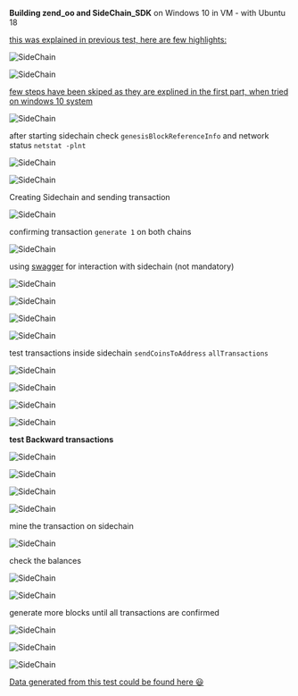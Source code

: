 **Building zend_oo and SideChain_SDK** on Windows 10 in VM - with Ubuntu 18

[this was explained in previous test, here are few highlights:](https://github.com/infinitEnigma/HorizenSideChains_test/blob/main/README.md)

![SideChain](https://github.com/infinitEnigma/HorizenSideChains_test/blob/main/Create%20a%20new%20sidechain%20%23151/Assets/VB-installing-SC.png)

![SideChain](https://github.com/infinitEnigma/HorizenSideChains_test/blob/main/Create%20a%20new%20sidechain%20%23151/Assets/VB-installing-SC0.png)

[few steps have been skiped as they are explined in the first part, when tried on windows 10 system](https://github.com/infinitEnigma/HorizenSideChains_test/blob/main/Create%20a%20new%20sidechain%20%23151/README.md)


![SideChain](https://github.com/infinitEnigma/HorizenSideChains_test/blob/main/Create%20a%20new%20sidechain%20%23151/Assets/VB-installing-SC3.png)

after starting sidechain check `genesisBlockReferenceInfo` and network status `netstat -plnt`

![SideChain](https://github.com/infinitEnigma/HorizenSideChains_test/blob/main/Create%20a%20new%20sidechain%20%23151/Assets/VB-installing-SC4.png)

![SideChain](https://github.com/infinitEnigma/HorizenSideChains_test/blob/main/Create%20a%20new%20sidechain%20%23151/Assets/VB-installing-SC5.png)

Creating Sidechain and sending transaction

![SideChain](https://github.com/infinitEnigma/HorizenSideChains_test/blob/main/Create%20a%20new%20sidechain%20%23151/Assets/VB-installing-SC6.png)

confirming transaction `generate 1` on both chains

![SideChain](https://github.com/infinitEnigma/HorizenSideChains_test/blob/main/Create%20a%20new%20sidechain%20%23151/Assets/VB-installing-SC8.png)

using [swagger](https://swagger.io/) for interaction with sidechain (not mandatory)

![SideChain](https://github.com/infinitEnigma/HorizenSideChains_test/blob/main/Create%20a%20new%20sidechain%20%23151/Assets/VB-installing-SC9.png)

![SideChain](https://github.com/infinitEnigma/HorizenSideChains_test/blob/main/Create%20a%20new%20sidechain%20%23151/Assets/VB-installing-SC10.png)

![SideChain](https://github.com/infinitEnigma/HorizenSideChains_test/blob/main/Create%20a%20new%20sidechain%20%23151/Assets/VB-installing-SC11.png)

![SideChain](https://github.com/infinitEnigma/HorizenSideChains_test/blob/main/Create%20a%20new%20sidechain%20%23151/Assets/VB-installing-SC12.png)

test transactions inside sidechain `sendCoinsToAddress` `allTransactions`

![SideChain](https://github.com/infinitEnigma/HorizenSideChains_test/blob/main/Create%20a%20new%20sidechain%20%23151/Assets/VB-installing-SC13.png)

![SideChain](https://github.com/infinitEnigma/HorizenSideChains_test/blob/main/Create%20a%20new%20sidechain%20%23151/Assets/VB-installing-SC14.png)

![SideChain](https://github.com/infinitEnigma/HorizenSideChains_test/blob/main/Create%20a%20new%20sidechain%20%23151/Assets/VB-installing-SC15.png)

![SideChain](https://github.com/infinitEnigma/HorizenSideChains_test/blob/main/Create%20a%20new%20sidechain%20%23151/Assets/VB-installing-SC17.png)

**test Backward transactions**

![SideChain](https://github.com/infinitEnigma/HorizenSideChains_test/blob/main/Create%20a%20new%20sidechain%20%23151/Assets/VB-installing-SC18.png)

![SideChain](https://github.com/infinitEnigma/HorizenSideChains_test/blob/main/Create%20a%20new%20sidechain%20%23151/Assets/VB-installing-SC19.png)

![SideChain](https://github.com/infinitEnigma/HorizenSideChains_test/blob/main/Create%20a%20new%20sidechain%20%23151/Assets/VB-installing-SC20.png)

![SideChain](https://github.com/infinitEnigma/HorizenSideChains_test/blob/main/Create%20a%20new%20sidechain%20%23151/Assets/VB-installing-SC21.png)

mine the transaction on sidechain

![SideChain](https://github.com/infinitEnigma/HorizenSideChains_test/blob/main/Create%20a%20new%20sidechain%20%23151/Assets/VB-installing-SC22.png)

check the balances

![SideChain](https://github.com/infinitEnigma/HorizenSideChains_test/blob/main/Create%20a%20new%20sidechain%20%23151/Assets/VB-installing-SC23.png)

![SideChain](https://github.com/infinitEnigma/HorizenSideChains_test/blob/main/Create%20a%20new%20sidechain%20%23151/Assets/VB-installing-SC24.png)

generate more blocks until all transactions are confirmed

![SideChain](https://github.com/infinitEnigma/HorizenSideChains_test/blob/main/Create%20a%20new%20sidechain%20%23151/Assets/VB-installing-SC25.png)

![SideChain](https://github.com/infinitEnigma/HorizenSideChains_test/blob/main/Create%20a%20new%20sidechain%20%23151/Assets/VB-installing-SC28.png)

![SideChain](https://github.com/infinitEnigma/HorizenSideChains_test/blob/main/Create%20a%20new%20sidechain%20%23151/Assets/VB-installing-SC29.png)

[Data generated from this test could be found here :smiley:]()

